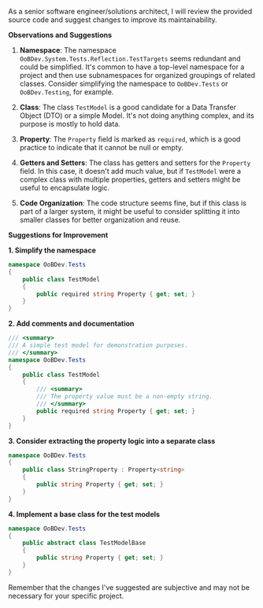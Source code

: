 As a senior software engineer/solutions architect, I will review the provided source code and suggest changes to improve its maintainability.

**Observations and Suggestions**

1. **Namespace**: The namespace `OoBDev.System.Tests.Reflection.TestTargets` seems redundant and could be simplified. It's common to have a top-level namespace for a project and then use subnamespaces for organized groupings of related classes. Consider simplifying the namespace to `OoBDev.Tests` or `OoBDev.Testing`, for example.

2. **Class**: The class `TestModel` is a good candidate for a Data Transfer Object (DTO) or a simple Model. It's not doing anything complex, and its purpose is mostly to hold data. 

3. **Property**: The `Property` field is marked as `required`, which is a good practice to indicate that it cannot be null or empty.

4. **Getters and Setters**: The class has getters and setters for the `Property` field. In this case, it doesn't add much value, but if `TestModel` were a complex class with multiple properties, getters and setters might be useful to encapsulate logic.

5. **Code Organization**: The code structure seems fine, but if this class is part of a larger system, it might be useful to consider splitting it into smaller classes for better organization and reuse.

**Suggestions for Improvement**

**1. Simplify the namespace**
```csharp
namespace OoBDev.Tests
{
    public class TestModel
    {
        public required string Property { get; set; }
    }
}
```

**2. Add comments and documentation**
```csharp
/// <summary>
/// A simple test model for demonstration purposes.
/// </summary>
namespace OoBDev.Tests
{
    public class TestModel
    {
        /// <summary>
        /// The property value must be a non-empty string.
        /// </summary>
        public required string Property { get; set; }
    }
}
```

**3. Consider extracting the property logic into a separate class**
```csharp
namespace OoBDev.Tests
{
    public class StringProperty : Property<string>
    {
        public string Property { get; set; }
    }
}
```

**4. Implement a base class for the test models**
```csharp
namespace OoBDev.Tests
{
    public abstract class TestModelBase
    {
        public string Property { get; set; }
    }
}
```

Remember that the changes I've suggested are subjective and may not be necessary for your specific project.